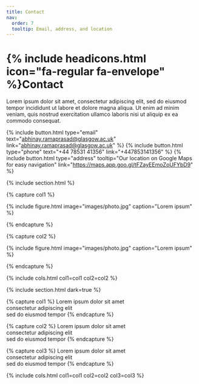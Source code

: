 ```yaml
---
title: Contact
nav:
  order: 7
  tooltip: Email, address, and location
---
```


# {% include headicons.html icon="fa-regular fa-envelope" %}Contact

Lorem ipsum dolor sit amet, consectetur adipiscing elit, sed do eiusmod tempor
incididunt ut labore et dolore magna aliqua. Ut enim ad minim veniam, quis
nostrud exercitation ullamco laboris nisi ut aliquip ex ea commodo consequat.

{%
  include button.html
  type="email"
  text="abhinay.ramaprasad@glasgow.ac.uk"
  link="abhinay.ramaprasad@glasgow.ac.uk"
%}
{%
  include button.html
  type="phone"
  text="+44 78531 41356"
  link="+447853141356"
%}
{%
  include button.html
  type="address"
  tooltip="Our location on Google Maps for easy navigation"
  link="https://maps.app.goo.gl/tFZayEEmoZoUFYbD9"
%}

{% include section.html %}

{% capture col1 %}

{%
  include figure.html
  image="images/photo.jpg"
  caption="Lorem ipsum"
%}

{% endcapture %}

{% capture col2 %}

{%
  include figure.html
  image="images/photo.jpg"
  caption="Lorem ipsum"
%}

{% endcapture %}

{% include cols.html col1=col1 col2=col2 %}

{% include section.html dark=true %}

{% capture col1 %}
Lorem ipsum dolor sit amet  
consectetur adipiscing elit  
sed do eiusmod tempor
{% endcapture %}

{% capture col2 %}
Lorem ipsum dolor sit amet  
consectetur adipiscing elit  
sed do eiusmod tempor
{% endcapture %}

{% capture col3 %}
Lorem ipsum dolor sit amet  
consectetur adipiscing elit  
sed do eiusmod tempor
{% endcapture %}

{% include cols.html col1=col1 col2=col2 col3=col3 %}
